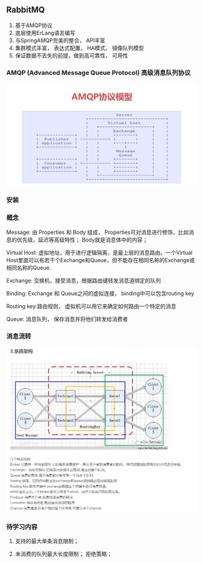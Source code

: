 
## RabbitMQ
1. 基于AMQP协议
2. 底层使用ErLang语言编写
3. 与SpringAMQP完美的整合， API丰富
4. 集群模式丰富， 表达式配置， HA模式， 镜像队列模型
5. 保证数据不丢失的前提，做到高可靠性， 可用性

### AMQP (Advanced Message Queue Protocol) 高级消息队列协议 
![img.png](img/img.png)

### 安装


### 概念
Message: 由 Properties 和 Body 组成， Properties可对消息进行修饰，比如消息的优先级，延迟等高级特性； Body就是消息体中的内容；

Virtual Host: 虚拟地址，用于进行逻辑隔离，是最上层的消息路由。一个Virtual Host里面可以有若干个Exchange和Queue，但不能存在相同名称的Exchange或相同名称的Queue.

Exchange: 交换机，接受消息，根据路由键转发消息道绑定的队列

Binding: Exchange 和 Queue之间的虚拟连接， binding中可以包含routing key

Routing key:路由规则， 虚拟机可以用它来确定如何路由一个特定的消息

Queue: 消息队列， 保存消息并将他们转发给消费者

### 消息流转
![流转图.png](img/流转图.png)


### 待学习内容
1. 支持的最大单条消息限制；

2. 未消费的队列最大长度限制； 拒绝策略；

